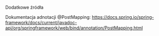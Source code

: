 Dodatkowe źródła

Dokumentacja adnotacji @PostMapping: https://docs.spring.io/spring-framework/docs/current/javadoc-api/org/springframework/web/bind/annotation/PostMapping.html
